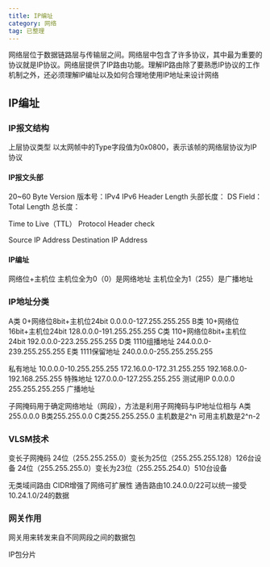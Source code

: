 ```yaml
---
title: IP编址
category: 网络
tag: 已整理
---
```

网络层位于数据链路层与传输层之间。网络层中包含了许多协议，其中最为重要的协议就是IP协议。网络层提供了IP路由功能。理解IP路由除了要熟悉IP协议的工作机制之外，还必须理解IP编址以及如何合理地使用IP地址来设计网络

## IP编址

### IP报文结构

上层协议类型
以太网帧中的Type字段值为0x0800，表示该帧的网络层协议为IP协议

#### IP报文头部

20~60 Byte
Version 版本号：IPv4 IPv6
Header Length 头部长度：
DS Field：
Total Length 总长度：

Time to Live（TTL）
Protocol
Header check

Source IP Address
Destination IP Address

#### IP编址

网络位+主机位
主机位全为0（0）是网络地址
主机位全为1（255）是广播地址

### IP地址分类

A类 0+网络位8bit+主机位24bit 0.0.0.0-127.255.255.255
B类 10+网络位16bit+主机位24bit 128.0.0.0-191.255.255.255
C类 110+网络位8bit+主机位24bit 192.0.0.0-223.255.255.255
D类 1110组播地址 244.0.0.0-239.255.255.255
E类 1111保留地址 240.0.0.0-255.255.255.255

私有地址
10.0.0.0-10.255.255.255
172.16.0.0-172.31.255.255
192.168.0.0-192.168.255.255
特殊地址
127.0.0.0-127.255.255.255 测试用IP
0.0.0.0 
255.255.255.255 广播地址

子网掩码用于确定网络地址（网段），方法是利用子网掩码与IP地址位相与
A类255.0.0.0
B类255.255.0.0
C类255.255.255.0
主机数是2^n
可用主机数是2^n-2

### VLSM技术

变长子网掩码
24位（255.255.255.0）变长为25位（255.255.255.128）126台设备
24位（255.255.255.0）变长为23位（255.255.254.0）510台设备

无类域间路由
CIDR增强了网络可扩展性
通告路由10.24.0.0/22可以统一接受10.24.1.0/24的数据

### 网关作用

网关用来转发来自不同网段之间的数据包

IP包分片

